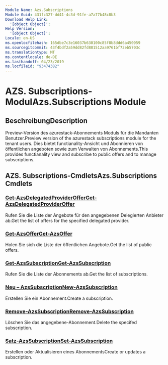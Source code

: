 ```yaml
---
Module Name: Azs.Subscriptions
Module Guid: 431fc327-dd41-4c3d-91fe-a7a77b48c8b3
Download Help Link:
  '[object Object]': 
Help Version:
  '[object Object]': 
Locale: en-US
ms.openlocfilehash: 165dbe7c3e16037b630100c85f8b8ddd6a450959
ms.sourcegitcommit: 43f4bdf2a59dd82fd881512aa9761bf72eb5703c
ms.translationtype: MT
ms.contentlocale: de-DE
ms.lasthandoff: 04/23/2019
ms.locfileid: "93474382"
---
```

# <span data-ttu-id="4c20c-101">AZS. Subscriptions-Modul</span><span class="sxs-lookup"><span data-stu-id="4c20c-101">Azs.Subscriptions Module</span></span>
## <span data-ttu-id="4c20c-102">Beschreibung</span><span class="sxs-lookup"><span data-stu-id="4c20c-102">Description</span></span>
<span data-ttu-id="4c20c-103">Preview-Version des azurestack-Abonnements Moduls für die Mandanten Benutzer.</span><span class="sxs-lookup"><span data-stu-id="4c20c-103">Preview version of the azurestack subscriptions module for the tenant users.</span></span> <span data-ttu-id="4c20c-104">Dies bietet functianality-Ansicht und Abonnieren von öffentlichen angeboten sowie zum Verwalten von Abonnements.</span><span class="sxs-lookup"><span data-stu-id="4c20c-104">This provides functianality view and subscribe to public offers and to manage subscriptions.</span></span>

## <span data-ttu-id="4c20c-105">AZS. Subscriptions-Cmdlets</span><span class="sxs-lookup"><span data-stu-id="4c20c-105">Azs.Subscriptions Cmdlets</span></span>
### [<span data-ttu-id="4c20c-106">Get-AzsDelegatedProviderOffer</span><span class="sxs-lookup"><span data-stu-id="4c20c-106">Get-AzsDelegatedProviderOffer</span></span>](Get-AzsDelegatedProviderOffer.md)
<span data-ttu-id="4c20c-107">Rufen Sie die Liste der Angebote für den angegebenen Delegierten Anbieter ab.</span><span class="sxs-lookup"><span data-stu-id="4c20c-107">Get the list of offers for the specified delegated provider.</span></span>

### [<span data-ttu-id="4c20c-108">Get-AzsOffer</span><span class="sxs-lookup"><span data-stu-id="4c20c-108">Get-AzsOffer</span></span>](Get-AzsOffer.md)
<span data-ttu-id="4c20c-109">Holen Sie sich die Liste der öffentlichen Angebote.</span><span class="sxs-lookup"><span data-stu-id="4c20c-109">Get the list of public offers.</span></span>

### [<span data-ttu-id="4c20c-110">Get-AzsSubscription</span><span class="sxs-lookup"><span data-stu-id="4c20c-110">Get-AzsSubscription</span></span>](Get-AzsSubscription.md)
<span data-ttu-id="4c20c-111">Rufen Sie die Liste der Abonnements ab.</span><span class="sxs-lookup"><span data-stu-id="4c20c-111">Get the list of subscriptions.</span></span>

### [<span data-ttu-id="4c20c-112">Neu – AzsSubscription</span><span class="sxs-lookup"><span data-stu-id="4c20c-112">New-AzsSubscription</span></span>](New-AzsSubscription.md)
<span data-ttu-id="4c20c-113">Erstellen Sie ein Abonnement.</span><span class="sxs-lookup"><span data-stu-id="4c20c-113">Create a subscription.</span></span>

### [<span data-ttu-id="4c20c-114">Remove-AzsSubscription</span><span class="sxs-lookup"><span data-stu-id="4c20c-114">Remove-AzsSubscription</span></span>](Remove-AzsSubscription.md)
<span data-ttu-id="4c20c-115">Löschen Sie das angegebene-Abonnement.</span><span class="sxs-lookup"><span data-stu-id="4c20c-115">Delete the specifed subscription.</span></span>

### [<span data-ttu-id="4c20c-116">Satz-AzsSubscription</span><span class="sxs-lookup"><span data-stu-id="4c20c-116">Set-AzsSubscription</span></span>](Set-AzsSubscription.md)
<span data-ttu-id="4c20c-117">Erstellen oder Aktualisieren eines Abonnements</span><span class="sxs-lookup"><span data-stu-id="4c20c-117">Create or updates a subscription.</span></span>

